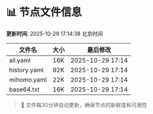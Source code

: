 # 📊 节点文件信息

**更新时间**: 2025-10-29 17:14:38 北京时间

| 文件名 | 大小 | 最后修改 |
|--------|------|----------|
| all.yaml | 16K | 2025-10-29 17:14 |
| history.yaml | 92K | 2025-10-29 17:14 |
| mihomo.yaml | 22K | 2025-10-29 17:14 |
| base64.txt | 16K | 2025-10-29 17:14 |

> 🔄 文件每30分钟自动更新，确保节点的新鲜度和可用性
